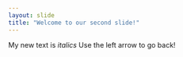 ```yaml
---
layout: slide
title: "Welcome to our second slide!"
---
```

My new text is *italics*
Use the left arrow to go back!
